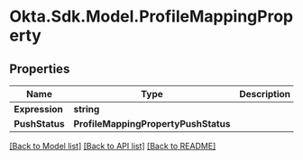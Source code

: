 # Okta.Sdk.Model.ProfileMappingProperty
## Properties

Name | Type | Description | Notes
------------ | ------------- | ------------- | -------------
**Expression** | **string** |  | [optional] 
**PushStatus** | **ProfileMappingPropertyPushStatus** |  | [optional] 

[[Back to Model list]](../README.md#documentation-for-models) [[Back to API list]](../README.md#documentation-for-api-endpoints) [[Back to README]](../README.md)

